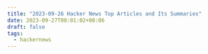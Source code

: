 ```yaml
---
title: "2023-09-26 Hacker News Top Articles and Its Summaries"
date: 2023-09-27T08:01:02+08:06
draft: false
tags:
  - hackernews
---
```


